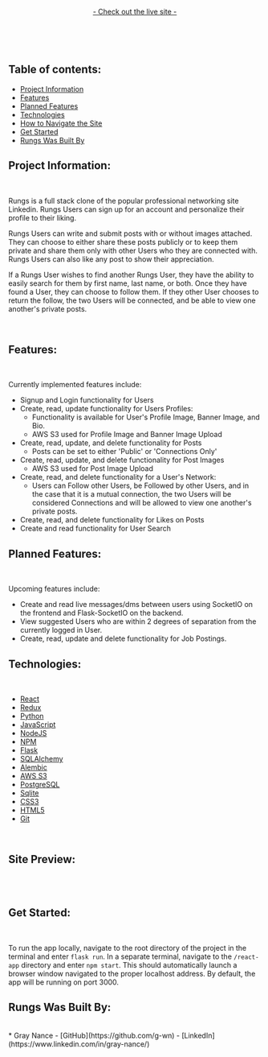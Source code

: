   <p align="center">
    <a href="https://rungs.herokuapp.com" target="_blank">- Check out the live site -</a>
  </p>
    <br />
    <br />
    <br />
</p>

## Table of contents:
* [Project Information](#project-information)
* [Features](#features)
* [Planned Features](#planned-features)
* [Technologies](#technologies)
* [How to Navigate the Site](#how-to-navigate-the-site)
* [Get Started](#get-started)
* [Rungs Was Built By](#rungs-was-built-by)

## Project Information:

<br />

<p>
Rungs is a full stack clone of the popular professional networking site Linkedin. Rungs Users can sign up for an account and personalize their profile to their liking.

Rungs Users can write and submit posts with or without images attached. They can choose to either share these posts publicly or to keep them private and share them only with other Users who they are connected with. Rungs Users can also like any post to show their appreciation.

If a Rungs User wishes to find another Rungs User, they have the ability to easily search for them by first name, last name, or both. Once they have found a User, they can choose to follow them. If they other User chooses to return the follow, the two Users will be connected, and be able to view one another's private posts.
</p>

<br />

## Features:

<br />

Currently implemented features include:
- Signup and Login functionality for Users
- Create, read, update functionality for Users Profiles:
   * Functionality is available for User's Profile Image, Banner Image, and Bio.
   * AWS S3 used for Profile Image and Banner Image Upload
- Create, read, update, and delete functionality for Posts
   * Posts can be set to either 'Public' or 'Connections Only'
- Create, read, update, and delete functionality for Post Images
   * AWS S3 used for Post Image Upload
- Create, read, and delete functionality for a User's Network:
   * Users can Follow other Users, be Followed by other Users, and in the case that it is a mutual connection, the two Users will be considered Connections and will be allowed to view one another's private posts.
- Create, read, and delete functionality for Likes on Posts
- Create and read functionality for User Search

## Planned Features:

<br />

Upcoming features include:
- Create and read live messages/dms between users using SocketIO on the frontend and Flask-SocketIO on the backend.
- View suggested Users who are within 2 degrees of separation from the currently logged in User.
- Create, read, update and delete functionality for Job Postings.

## Technologies:

<br />

* [React](https://beta.reactjs.org/)
* [Redux](https://redux.js.org/)
* [Python](https://www.python.org/)
* [JavaScript](https://devdocs.io/javascript/)
* [NodeJS](https://nodejs.org/en/docs/)
* [NPM](https://docs.npmjs.com/)
* [Flask](https://palletsprojects.com/p/flask/)
* [SQLAlchemy](https://www.sqlalchemy.org/)
* [Alembic](https://alembic.sqlalchemy.org/en/latest/)
* [AWS S3](https://docs.aws.amazon.com/s3/?icmpid=docs_homepage_featuredsvcs)
* [PostgreSQL](https://www.postgresql.org/docs/)
* [Sqlite](https://www.sqlite.org/docs.html)
* [CSS3](https://devdocs.io/css/)
* [HTML5](https://devdocs.io/html/)
* [Git](https://devdocs.io/git/)

<br />

## Site Preview:

<br />


<br/>

## Get Started:

<br />

To run the app locally, navigate to the root directory of the project in the terminal and enter `flask run`. In a separate terminal, navigate to the `/react-app` directory and enter `npm start`. This should automatically launch a browser window navigated to the proper localhost address. By default, the app will be running on port 3000.

## Rungs Was Built By:

<br />
* Gray Nance - [GitHub](https://github.com/g-wn) - [LinkedIn](https://www.linkedin.com/in/gray-nance/)
